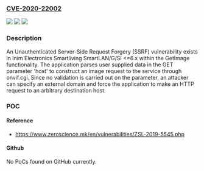 ### [CVE-2020-22002](https://cve.mitre.org/cgi-bin/cvename.cgi?name=CVE-2020-22002)
![](https://img.shields.io/static/v1?label=Product&message=n%2Fa&color=blue)
![](https://img.shields.io/static/v1?label=Version&message=n%2Fa&color=blue)
![](https://img.shields.io/static/v1?label=Vulnerability&message=n%2Fa&color=brighgreen)

### Description

An Unauthenticated Server-Side Request Forgery (SSRF) vulnerability exists in Inim Electronics Smartliving SmartLAN/G/SI <=6.x within the GetImage functionality. The application parses user supplied data in the GET parameter 'host' to construct an image request to the service through onvif.cgi. Since no validation is carried out on the parameter, an attacker can specify an external domain and force the application to make an HTTP request to an arbitrary destination host.

### POC

#### Reference
- https://www.zeroscience.mk/en/vulnerabilities/ZSL-2019-5545.php

#### Github
No PoCs found on GitHub currently.

